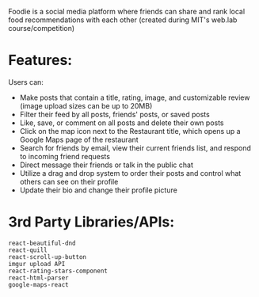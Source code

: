Foodie is a social media platform where friends can share and rank local food recommendations with each other
(created during MIT's web.lab course/competition)

# Features:
Users can:
- Make posts that contain a title, rating, image, and customizable review (image upload sizes can be up to 20MB)
- Filter their feed by all posts, friends' posts, or saved posts
- Like, save, or comment on all posts and delete their own posts
- Click on the map icon next to the Restaurant title, which opens up a Google Maps page of the restaurant
- Search for friends by email, view their current friends list, and respond to incoming friend requests 
- Direct message their friends or talk in the public chat
- Utilize a drag and drop system to order their posts and control what others can see on their profile
- Update their bio and change their profile picture

# 3rd Party Libraries/APIs:

    react-beautiful-dnd
    react-quill
    react-scroll-up-button
    imgur upload API
    react-rating-stars-component
    react-html-parser
    google-maps-react
